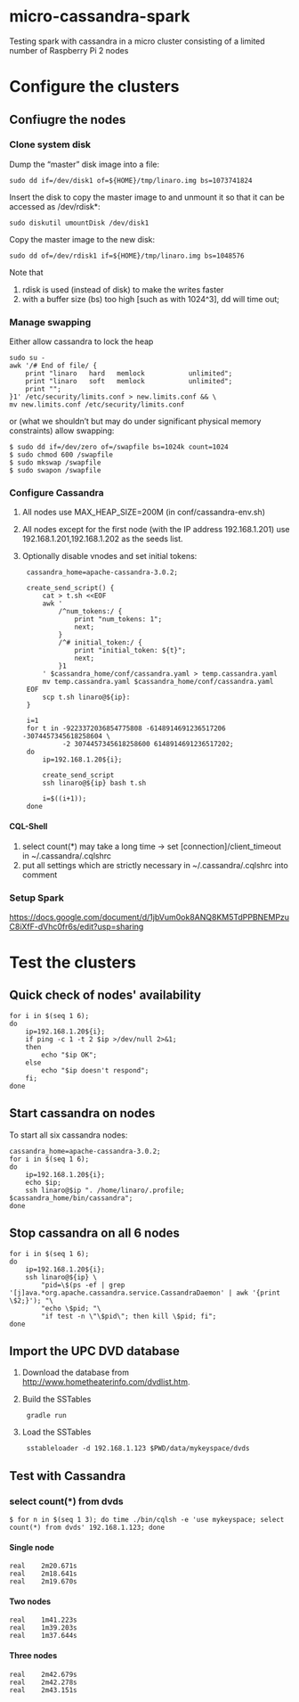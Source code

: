 # micro-cassandra-spark
Testing spark with cassandra in a micro cluster consisting of a limited number of Raspberry Pi 2 nodes

# Configure the clusters

## Confiugre the nodes

### Clone system disk
Dump the “master” disk image into a file:
    
    sudo dd if=/dev/disk1 of=${HOME}/tmp/linaro.img bs=1073741824

Insert the disk to copy the master image to and unmount it so that it can be accessed as /dev/rdisk*:

    sudo diskutil umountDisk /dev/disk1

Copy the master image to the new disk:

    sudo dd of=/dev/rdisk1 if=${HOME}/tmp/linaro.img bs=1048576

Note that

1. rdisk is used (instead of disk) to make the writes faster
2. with a buffer size (bs) too high [such as with 1024^3], dd will time out;

### Manage swapping

Either allow cassandra to lock the heap

    sudo su -
    awk '/# End of file/ {
        print "linaro   hard   memlock           unlimited";
        print "linaro   soft   memlock           unlimited";
        print "";
    }1' /etc/security/limits.conf > new.limits.conf && \
    mv new.limits.conf /etc/security/limits.conf

or (what we shouldn’t but may do under significant physical memory constraints) allow swapping:

    $ sudo dd if=/dev/zero of=/swapfile bs=1024k count=1024
    $ sudo chmod 600 /swapfile
    $ sudo mkswap /swapfile
    $ sudo swapon /swapfile


### Configure Cassandra

1. All nodes use MAX_HEAP_SIZE=200M (in conf/cassandra-env.sh)

2. All nodes except for the first node (with the IP address 192.168.1.201) use 192.168.1.201,192.168.1.202 as the seeds list.

3. Optionally disable vnodes and set initial tokens:

        cassandra_home=apache-cassandra-3.0.2;

        create_send_script() {
            cat > t.sh <<EOF
            awk '
                /^num_tokens:/ {
                    print "num_tokens: 1";
                    next;
                }
                /^# initial_token:/ {
                    print "initial_token: ${t}";
                    next;
                }1
            ' $cassandra_home/conf/cassandra.yaml > temp.cassandra.yaml
            mv temp.cassandra.yaml $cassandra_home/conf/cassandra.yaml
        EOF
            scp t.sh linaro@${ip}:
        }

        i=1
        for t in -9223372036854775808 -6148914691236517206 -3074457345618258604 \
                 -2 3074457345618258600 6148914691236517202;
        do
            ip=192.168.1.20${i};

            create_send_script
            ssh linaro@${ip} bash t.sh

            i=$((i+1));
        done

#### CQL-Shell

1. select count(*) may take a long time -> set [connection]/client_timeout in ~/.cassandra/.cqlshrc
1. put all settings which are strictly necessary in ~/.cassandra/.cqlshrc into comment

### Setup Spark

https://docs.google.com/document/d/1jbVum0ok8ANQ8KM5TdPPBNEMPzuC8iXfF-dVhc0fr6s/edit?usp=sharing

# Test the clusters

## Quick check of nodes' availability

    for i in $(seq 1 6);
    do
        ip=192.168.1.20${i};
        if ping -c 1 -t 2 $ip >/dev/null 2>&1;
        then
            echo "$ip OK";
        else
            echo "$ip doesn't respond";
        fi;
    done

## Start cassandra on nodes

To start all six cassandra nodes:

    cassandra_home=apache-cassandra-3.0.2;
    for i in $(seq 1 6);
    do
        ip=192.168.1.20${i};
        echo $ip;
        ssh linaro@$ip ". /home/linaro/.profile; $cassandra_home/bin/cassandra";
    done

## Stop cassandra on all 6 nodes

    for i in $(seq 1 6);
    do
        ip=192.168.1.20${i};
        ssh linaro@${ip} \
            "pid=\$(ps -ef | grep '[j]ava.*org.apache.cassandra.service.CassandraDaemon' | awk '{print \$2;}'); "\
            "echo \$pid; "\
            "if test -n \"\$pid\"; then kill \$pid; fi";
    done

## Import the UPC DVD database

1. Download the database from http://www.hometheaterinfo.com/dvdlist.htm.

2. Build the SSTables

        gradle run

3. Load the SSTables

        sstableloader -d 192.168.1.123 $PWD/data/mykeyspace/dvds

## Test with Cassandra


### select count(*) from dvds

    $ for n in $(seq 1 3); do time ./bin/cqlsh -e 'use mykeyspace; select count(*) from dvds' 192.168.1.123; done

#### Single node

    real    2m20.671s
    real    2m18.641s
    real    2m19.670s

#### Two nodes

    real    1m41.223s
    real    1m39.203s
    real    1m37.644s

#### Three nodes

    real    2m42.679s
    real    2m42.278s
    real    2m43.151s
